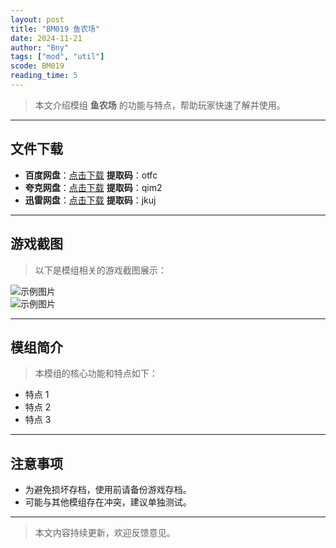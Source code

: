 ```yaml
---
layout: post
title: "BM019 鱼农场"
date: 2024-11-21
author: "Bny"
tags: ["mod", "util"]
scode: BM019
reading_time: 5
---
```


> 本文介绍模组 **鱼农场** 的功能与特点，帮助玩家快速了解并使用。

---





## 文件下载
- **百度网盘**：[点击下载](https://pan.baidu.com/s/136zIidMMC8BVPdKfhR1nKQ?pwd=otfc)  **提取码**：otfc  
- **夸克网盘**：[点击下载](https://pan.quark.cn/s/fe1ad9090f1a?pwd=qim2)  **提取码**：qim2  
- **迅雷网盘**：[点击下载](https://pan.xunlei.com/s/VOCCb_9U-D1NTf_K8ycZtzLpA1?pwd=jkuj)  **提取码**：jkuj  

---

## 游戏截图
> 以下是模组相关的游戏截图展示：

![示例图片](https://example.com/screenshot1.jpg)  
![示例图片](https://example.com/screenshot2.jpg)

---

## 模组简介
> 本模组的核心功能和特点如下：
- 特点 1
- 特点 2
- 特点 3

---

## 注意事项
- 为避免损坏存档，使用前请备份游戏存档。
- 可能与其他模组存在冲突，建议单独测试。

---

> 本文内容持续更新，欢迎反馈意见。
